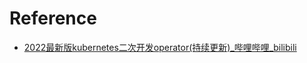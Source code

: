

# Reference
- [2022最新版kubernetes二次开发operator(持续更新)_哔哩哔哩_bilibili](https://www.bilibili.com/video/BV1AQ4y1i76a/?spm_id_from=333.337.search-card.all.click&vd_source=25509bb582bc4a25d86d871d5cdffca3)
